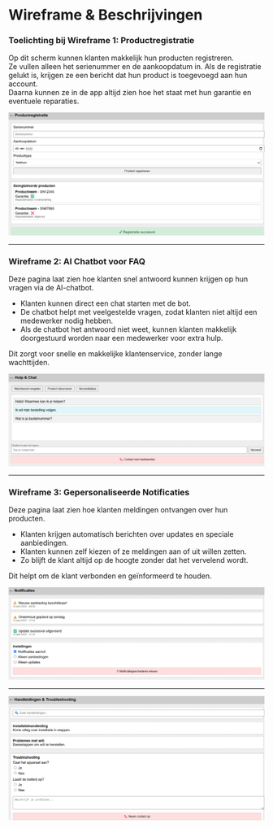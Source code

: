 # Wireframe & Beschrijvingen

### Toelichting bij Wireframe 1: Productregistratie

Op dit scherm kunnen klanten makkelijk hun producten registreren.  
Ze vullen alleen het serienummer en de aankoopdatum in.
Als de registratie gelukt is, krijgen ze een bericht dat hun product is toegevoegd aan hun account.  
Daarna kunnen ze in de app altijd zien hoe het staat met hun garantie en eventuele reparaties.  

![Productregristratie](Wireframe_Productregistratie.png)



___
### Wireframe 2: AI Chatbot voor FAQ

Deze pagina laat zien hoe klanten snel antwoord kunnen krijgen op hun vragen via de AI-chatbot. 

- Klanten kunnen direct een chat starten met de bot.
- De chatbot helpt met veelgestelde vragen, zodat klanten niet altijd een medewerker nodig hebben.
- Als de chatbot het antwoord niet weet, kunnen klanten makkelijk doorgestuurd worden naar een medewerker voor extra hulp.

Dit zorgt voor snelle en makkelijke klantenservice, zonder lange wachttijden.

![Hulp](Wireframe_Chatbot.png)

___
### Wireframe 3: Gepersonaliseerde Notificaties

Deze pagina laat zien hoe klanten meldingen ontvangen over hun producten.

- Klanten krijgen automatisch berichten over updates en speciale aanbiedingen.
- Klanten kunnen zelf kiezen of ze meldingen aan of uit willen zetten.
- Zo blijft de klant altijd op de hoogte zonder dat het vervelend wordt.

Dit helpt om de klant verbonden en geïnformeerd te houden.

![Instellingen](Wireframe_Notificaties.png)
___


![H en T](Wireframe_HandleidingenTroubleshooting.png)

